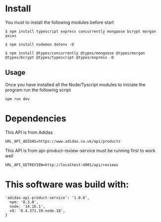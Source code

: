 # Install 
You must to install the following modules before start

```
$ npm install typescript express concurrently mongoose bcrypt morgan axios

$ npm install nodemon dotenv -D

$ npm install @types/concurrently @types/mongoose @types/morgan @types/bcrypt @types/typescript @types/express -D
```

## Usage
Once you have installed all the Node/Tyscript modules to iniciate the program run the following script
```
npm run dev
```

# Dependencies 
This API is from Adidas
```
URL_API_ADIDAS=https://www.adidas.co.uk/api/products
```
This API is from api-product-review-service must be running first to work well 
```
URL_API_GETREVIEW=http://localhost:4001/api/reviews
```
# This software was build with: 
```
'adidas-api-product-service': '1.0.0',
  npm: '8.3.0',
  node: '14.16.1',
  v8: '8.4.371.19-node.18',
}
```
